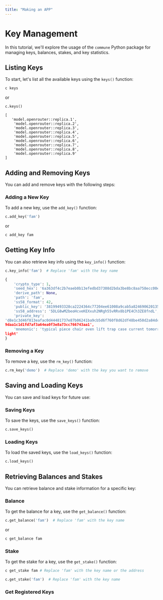 ```yaml
---
title: "Making an APP"
---
```

# Key Management

In this tutorial, we'll explore the usage of the `commune` Python package for managing keys, balances, stakes, and key statistics.

## Listing Keys

To start, let's list all the available keys using the `keys()` function:


```bash
c keys
```
or

```python
c.keys()
```

```
[
   'model.openrouter::replica.1',
    'model.openrouter::replica.2',
    'model.openrouter::replica.3',
    'model.openrouter::replica.4',
    'model.openrouter::replica.5',
    'model.openrouter::replica.6',
    'model.openrouter::replica.7',
    'model.openrouter::replica.8',
    'model.openrouter::replica.9'
]
```

## Adding and Removing Keys

You can add and remove keys with the following steps:

### Adding a New Key

To add a new key, use the `add_key()` function:

```python
c.add_key('fam')
```
or 
    
```bash
c add_key fam
```

## Getting Key Info

You can also retrieve key info using the `key_info()` function:

```python
c.key_info('fam')  # Replace 'fam' with the key name

{
    'crypto_type': 1,
    'seed_hex': '6a363df4c2b7eaeb0b13efedbd37308d2bda3be8bc8aa758ecc00eb3089f7b97',
    'derive_path': None,
    'path': 'fam',
    'ss58_format': 42,
    'public_key': '38199493328ca2224364c77204ee61008a9cab5a8246906201357ef056b82142',
    'ss58_address': '5DLG8wM2beoHcveKEXxuh2NRgh55vRRx8b1PE4Ch3ZE8fndL',
    'private_key': 
'd8e1c3d46f813eafac0d44481737e87b06241ba9cb5d6f760f8d62df48be450d2a84dcdfe506f218bc6646fe8
9daa1c1d1fd7af3a64ea0f3e8a73cc766743aa1',
    'mnemonic': 'typical piece chair oven lift trap case current tomorrow wrap motor 
light'
}
```



### Removing a Key

To remove a key, use the `rm_key()` function:

```python
c.rm_key('demo')  # Replace 'demo' with the key you want to remove
```

## Saving and Loading Keys

You can save and load keys for future use:

### Saving Keys

To save the keys, use the `save_keys()` function:

```python
c.save_keys()
```

### Loading Keys

To load the saved keys, use the `load_keys()` function:

```python
c.load_keys()
```

## Retrieving Balances and Stakes

You can retrieve balance and stake information for a specific key:

### Balance

To get the balance for a key, use the `get_balance()` function:

```python
c.get_balance('fam')  # Replace 'fam' with the key name
```
or 
```bash
c get_balance fam
```

### Stake

To get the stake for a key, use the `get_stake()` function:

```bash
c get_stake fam # Replace 'fam' with the key name or the address
```

```python
c.get_stake('fam')  # Replace 'fam' with the key name
```

### Get Registered Keys



